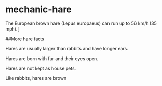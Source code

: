 mechanic-hare
=============

The European brown hare (Lepus europaeus) can run up to 56 km/h (35 mph).[

##More hare facts

Hares are usually larger than rabbits and have longer ears.

Hares are born with fur and their eyes open.

Hares are not kept as house pets.

Like rabbits, hares are brown

